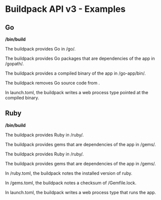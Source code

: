 # Buildpack API v3 - Examples

## Go

**/bin/build**

The buildpack provides Go in <cache>/go/.

The buildpack provides Go packages that are dependencies of the app in <cache>/gopath/.

The buildpack provides a compiled binary of the app in <launch>/go-app/bin/.

The buildpack removes Go source code from <app>.

In launch.toml, the buildpack writes a web process type pointed at the compiled binary.

## Ruby

**/bin/build**

The buildpack provides Ruby in <cache>/ruby/.

The buildpack provides gems that are dependencies of the app in <cache>/gems/.

The buildpack provides Ruby in <launch>/ruby/.

The buildpack provides gems that are dependencies of the app in <launch>/gems/.

In <launch>/ruby.toml, the buildpack notes the installed version of ruby.

In <launch>/gems.toml, the buildpack notes a checksum of <app>/Gemfile.lock.

In launch.toml, the buildpack writes a web process type that runs the app.